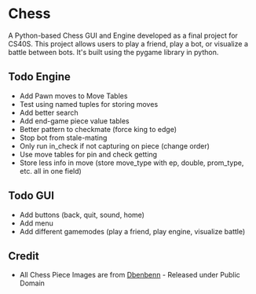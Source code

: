# Chess
A Python-based Chess GUI and Engine developed as a final project for CS40S. This project allows users to play a friend, play a bot, or visualize a battle between bots. It's built using the pygame library in python.

## Todo Engine
- Add Pawn moves to Move Tables
- Test using named tuples for storing moves
- Add better search
- Add end-game piece value tables
- Better pattern to checkmate (force king to edge)
- Stop bot from stale-mating
- Only run in_check if not capturing on piece (change order)
- Use move tables for pin and check getting
- Store less info in move (store move_type with ep, double, prom_type, etc. all in one field)

## Todo GUI
- Add buttons (back, quit, sound, home)
- Add menu
- Add different gamemodes (play a friend, play engine, visualize battle)

## Credit
- All Chess Piece Images are from [Dbenbenn](https://commons.wikimedia.org/wiki/User:Dbenbenn) - Released under Public Domain